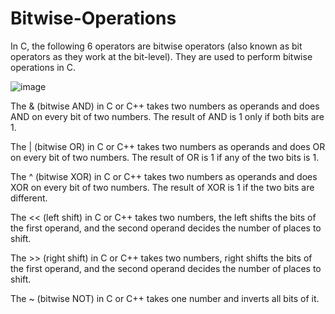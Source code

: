 # Bitwise-Operations

In C, the following 6 operators are bitwise operators (also known as bit operators as they work at the bit-level). They are used to perform bitwise operations in C.

![image](https://user-images.githubusercontent.com/125825670/234077105-0c0e05c4-58dd-470c-af40-b225a6a1b993.png)

The & (bitwise AND) in C or C++ takes two numbers as operands and does AND on every bit of two numbers. The result of AND is 1 only if both bits are 1.  

The | (bitwise OR) in C or C++ takes two numbers as operands and does OR on every bit of two numbers. The result of OR is 1 if any of the two bits is 1. 

The ^ (bitwise XOR) in C or C++ takes two numbers as operands and does XOR on every bit of two numbers. The result of XOR is 1 if the two bits are different. 

The << (left shift) in C or C++ takes two numbers, the left shifts the bits of the first operand, and the second operand decides the number of places to shift.

The >> (right shift) in C or C++ takes two numbers, right shifts the bits of the first operand, and the second operand decides the number of places to shift. 

The ~ (bitwise NOT) in C or C++ takes one number and inverts all bits of it.

